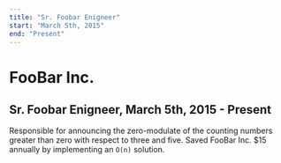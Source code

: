 ```yaml
---
title: "Sr. Foobar Enigneer"
start: "March 5th, 2015"
end: "Present"
---
```

# FooBar Inc.
## Sr. Foobar Enigneer, March 5th, 2015 - Present

Responsible for announcing the zero-modulate of the counting numbers greater than
zero with respect to three and five. Saved FooBar Inc. $15 annually by implementing
an `O(n)` solution.
